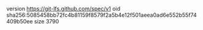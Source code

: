 version https://git-lfs.github.com/spec/v1
oid sha256:5085458bb72fc4b81159f8579f2a5b4e12f501aeea0ad6e552b55f74409b50ee
size 3790

